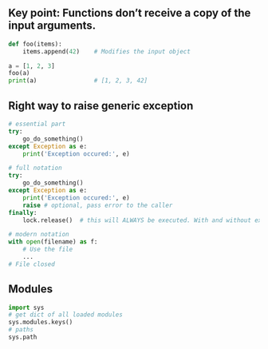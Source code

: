 ## Key point: Functions don’t receive a copy of the input arguments.
```python
def foo(items):
    items.append(42)    # Modifies the input object

a = [1, 2, 3]
foo(a)
print(a)                # [1, 2, 3, 42]
```



## Right way to raise generic exception
```python
# essential part
try:
    go_do_something()
except Exception as e:
    print('Exception occured:', e)

# full notation
try:
    go_do_something()
except Exception as e:
    print('Exception occured:', e)
    raise # optional, pass error to the caller
finally:
    lock.release()  # this will ALWAYS be executed. With and without exception.

# modern notation
with open(filename) as f:
    # Use the file
    ...
# File closed
```

## Modules
```python
import sys
# get dict of all loaded modules
sys.modules.keys()
# paths
sys.path
```
